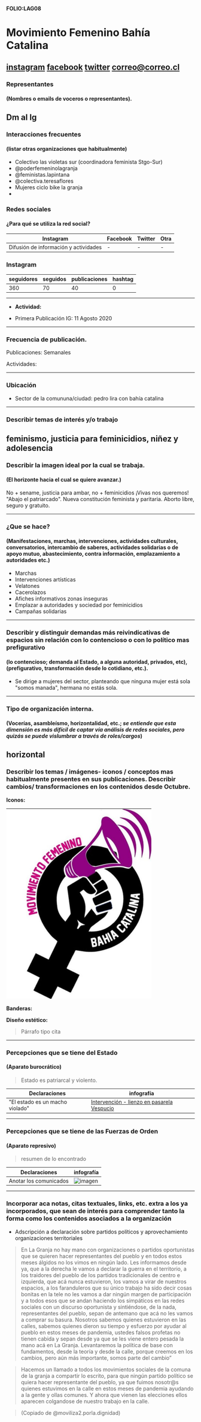 #### FOLIO:LAG08
# Movimiento Femenino Bahía Catalina 

[instagram](https://www.instagram.com/p/CDwpHMGJwv4/)
[facebook]()
[twitter]()
<correo@correo.cl>
---

### Representantes
#### (Nombres o emails de voceros o representantes).
Dm al Ig
---
### Interacciones frecuentes
#### (listar otras organizaciones que habitualmente)
* Colectivo las violetas sur (coordinadora feminista Stgo-Sur)
* @poderfemeninolagranja 
* @feministas.lapintana 
* @colectiva.teresaflores
* Mujeres ciclo bike la granja
* 

### Redes sociales
#### ¿Para qué se utiliza la red social?
| Instagram | Facebook | Twitter | Otra 
|---|---|---|---|
|Difusión de información y actividades|-|-| -|

### **Instagram**
| seguidores | seguidos | publicaciones | hashtag 
|---|---|---|---|
|360|70|40| 0

---

* **Actividad:**   

* Primera Publicación IG: 11 Agosto 2020

---
### Frecuencia de publicación.

Publicaciones: Semanales

Actividades:

---
### Ubicación
* Sector de la comununa/ciudad: pedro lira con bahía catalina

---
### Describir temas de interés y/o trabajo
feminismo, justicia para feminicidios, niñez y adolesencia
---
### Describir la imagen ideal por la cual se trabaja.
#### (El horizonte hacia el cual se quiere avanzar.)
No + sename, justicia para ambar, no + feminicidios ¡Vivas nos queremos! "Abajo el patriarcado". Nueva constitución feminista y paritaria. Aborto libre, seguro y gratuito. 

---
### ¿Que se hace?
#### (Manifestaciones, marchas, intervenciones, actividades culturales, conversatorios, intercambio de saberes, actividades solidarias o de apoyo mutuo, abastecimiento, contra información, emplazamiento a autoridades etc.)
* Marchas
* Intervenciones artísticas
* Velatones
* Cacerolazos
* Afiches informativos zonas inseguras 
* Emplazar a autoridades y sociedad por feminicidios
* Campañas solidarias 

---
### Describir y distinguir demandas más reivindicativas de espacios sin relación con lo contencioso o con lo político mas prefigurativo
#### (lo contencioso; demanda al Estado, a alguna autoridad, privados, etc), (prefigurativo, transformación desde lo cotidiano, etc.).
* Se dirige a mujeres del sector, planteando que ninguna mujer está sola "somos manada", hermana no estás sola. 
---
### Tipo de organización interna.
#### (Vocerías, asambleísmo, horizontalidad, etc.; *se entiende que esta dimensión es más difícil de captar vía análisis de redes sociales, pero quizás se puede vislumbrar a través de roles/cargos*)
horizontal
---
### Describir los temas / imágenes- iconos / conceptos mas habitualmente presentes en sus publicaciones. Describir cambios/ transformaciones en los contenidos desde Octubre.

**Iconos:**


![imagen](bh.png.png)

**Banderas:**

**Diseño estético:**

> Párrafo tipo cita 

---
### Percepciones que se tiene del Estado
#### (Aparato burocrático)
> Estado es patriarcal y violento. 

| Declaraciones | infografía | 
|---|---|
|"El estado es un macho violado"| [Intervención - lienzo en pasarela Vespucio](https://www.instagram.com/p/CFSLhgQHLeT/) |

---
### Percepciones que se tiene de las Fuerzas de Orden
#### (Aparato represivo)
> resumen de lo encontrado

| Declaraciones | infografía | 
|---|---|
|Anotar los comunicados | ![imagen]() |


---
### Incorporar aca notas, citas textuales, links, etc. extra a los ya incorporados, que sean de interés para comprender tanto la forma como los contenidos asociados a la organización

* Adscripción a declaración sobre partidos políticos y aprovechamiento organizaciones territoriales 
> En La Granja no hay mano con organizaciones o partidos oportunistas que se quieren hacer representantes del pueblo y en todos estos meses álgidos no los vimos en ningún lado. Les informamos desde ya, que a la derecha le vamos a declarar la guerra en el territorio, a los traidores del pueblo de los partidos tradicionales de centro e izquierda, que acá nunca estuvieron, los vamos a virar de nuestros espacios, a los faranduleros que su único trabajo ha sido decir cosas bonitas en la tele no les vamos a dar ningún margen de participación y a todos esos que se andan haciendo los simpáticos en las redes sociales con un discurso oportunista y sintiéndose, de la nada, representantes del pueblo, sepan de antemano que acá no les vamos a comprar su basura. Nosotros sabemos quienes estuvieron en las calles, sabemos quienes dieron su tiempo y esfuerzo por ayudar al pueblo en estos meses de pandemia, ustedes falsos profetas no tienen cabida y sepan desde ya que se les viene entero pesada la mano acá en La Granja. Levantaremos la política de base con fundamentos, desde la teoría y desde la calle, porque creemos en los cambios, pero aún más importante, somos parte del cambio”

> Hacemos un llamado a todos los movimientos sociales de la comuna de la granja a compartir lo escrito, para que ningún partido político se quiera hacer representante del pueblo, ya que fuimos nosotr@s quienes estuvimos en la calle en estos meses de pandemia ayudando a la gente y ollas comunes. Y ahora que vienen las elecciones ellos aparecen colgandose de nuestro trabajo en la calle.

> (Copiado de @moviliza2.porla.dignidad)